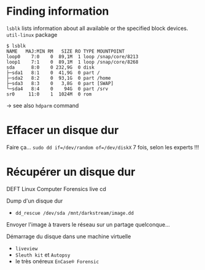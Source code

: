# Finding information 
`lsblk` lists information about all available or the specified block devices.
`util-linux` package

```
$ lsblk
NAME   MAJ:MIN RM   SIZE RO TYPE MOUNTPOINT
loop0    7:0    0  89,1M  1 loop /snap/core/8213
loop1    7:1    0  89,1M  1 loop /snap/core/8268
sda      8:0    0 232,9G  0 disk 
├─sda1   8:1    0  41,9G  0 part /
├─sda2   8:2    0  93,1G  0 part /home
├─sda3   8:3    0   3,8G  0 part [SWAP]
└─sda4   8:4    0    94G  0 part /srv
sr0     11:0    1  1024M  0 rom
```

→ see also `hdparm` command
# Effacer un disque dur 
Faire ça… `sudo dd if=/dev/random of=/dev/diskX`
7 fois, selon les experts !!!
# Récupérer un disque dur 
DEFT Linux Computer Forensics live cd

Dump d'un disque dur

* `dd_rescue /dev/sda /mnt/darkstream/image.dd`

Envoyer l'image à travers le réseau sur un partage quelconque…

Démarrage du disque dans une machine virtuelle

* `liveview`
* `Sleuth kit` et `Autopsy`
* le très onéreux `EnCase® Forensic`
